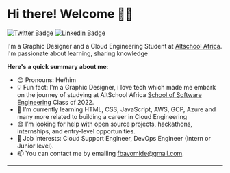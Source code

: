 # Hi there! Welcome 👋🏾
[![Twitter Badge](https://img.shields.io/badge/-@_Fbayomide-1ca0f1?style=for-the-badge&logo=twitter&logoColor=white&link=https://twitter.com/_Fbayomide)](https://twitter.com/_Fbayomide) [![Linkedin Badge](https://img.shields.io/badge/-Fbayomide-blue?style=for-the-badge&logo=Linkedin&logoColor=white&link=hhttps://www.linkedin.com/in/ayomide-joshua-fabiyi-32b902190/)](https://www.linkedin.com/in/ayomide-joshua-fabiyi-32b902190/)

I'm a Graphic Designer and a Cloud Engineering Student at [Altschool Africa](https://altschoolafrica.com/). I'm passionate about learning, sharing knowledge

**Here's a quick summary about me**:

- 😊 Pronouns: He/him
- 💡 Fun fact: I'm a Graphic Designer, i love tech which made me embark on the journey of studying at AltSchool Africa [School of Software Engineering](https://altschoolafrica.com/schools/engineering) Class of 2022.
- 🌱 I’m currently learning HTML, CSS, JavaScript, AWS, GCP, Azure and many more related to building a career in Cloud Engineering
- 😊 I’m looking for help with open source projects, hackathons, internships, and entry-level opportunities.
- 💼 Job interests: Cloud Support Engineer, DevOps Engineer (Intern or Junior level).
- 📫 You can contact me by emailing fbayomide@gmail.com.

---
